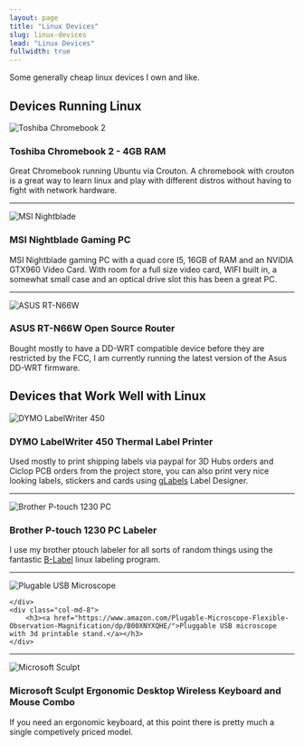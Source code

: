 ```yaml
---
layout: page
title: "Linux Devices"
slug: linux-devices
lead: "Linux Devices"
fullwidth: true
---
```


Some generally cheap linux devices I own and like.

## Devices Running Linux
<div class="row">
  <div class="col-md-5">
    <img alt="Toshiba Chromebook 2" src="https://garthvh.com//assets/img/linux/chromebook_2.jpg" class="img-responsive img-rounded" />
  </div>
  <div class="col-md-7">
    <h3>Toshiba Chromebook 2 - 4GB RAM</h3>
      <p>Great Chromebook running Ubuntu via Crouton. A chromebook with crouton is a great way to learn linux and play with different distros without having to fight with network hardware.</p>
  </div>
</div>
<hr/>
<div class="row">
  <div class="col-md-5">
    <img alt="MSI Nightblade" src="https://garthvh.com/assets/img/linux/nightblade.jpg" class="img-responsive img-rounded" />

  </div>
  <div class="col-md-7">
    <h3>MSI Nightblade Gaming PC</h3>
    <p>MSI Nightblade gaming PC with a quad core I5, 16GB of RAM and an NVIDIA GTX960 Video Card.  With room for a full size video card, WIFI built in, a somewhat small case and an optical drive slot this has been a great PC.</p>
    </div>
</div>
<hr/>
<div class="row">
  <div class="col-md-5">
    <img alt="ASUS RT-N66W" src="https://garthvh.com/assets/img/linux/asus_rtn66w.jpg" class="img-responsive img-rounded" />

  </div>
  <div class="col-md-7">
    <h3>ASUS RT-N66W Open Source Router</h3>
    <p>Bought mostly to have a DD-WRT compatible device before they are restricted by the FCC, I am currently running the latest version of the Asus DD-WRT firmware.</p>
  </div>
</div>

## Devices that Work Well with Linux

<div class="row">
    <div class="col-md-4">
        <img alt="DYMO LabelWriter 450" src="https://garthvh.com/assets/img/linux/Dymo_LabelWriter_450.jpg" class="img-responsive img-rounded" />
    </div>
    <div class="col-md-8">
        <h3>DYMO LabelWriter 450 Thermal Label Printer</h3>
        <p>Used mostly to print shipping labels via paypal for 3D Hubs orders and Ciclop PCB orders from the project store, you can also print very nice looking labels, stickers and cards using <a href="http://glabels.org/" >gLabels</a> Label Designer.</p>
    </div>
 </div>
<hr/>
<div class="row">
    <div class="col-md-4">
        <img alt="Brother P-touch 1230 PC" src="https://garthvh.com/assets/img/linux/ptouch.jpg" class="img-responsive img-rounded" />
    </div>
    <div class="col-md-8">
        <h3>Brother P-touch 1230 PC Labeler</h3>
        <p>I use my brother ptouch labeler for all sorts of random things using the fantastic <a href="http://apz.fi/blabel/">B-Label</a> linux labeling program.</p>
    </div>
</div>
<hr/>
<div class="row">
    <div class="col-md-4">
     <img alt="Plugable USB Microscope" src="https://garthvh.com/assets/img/linux/usb_microscope.jpg" class="img-responsive img-rounded" />
       
    </div>
    <div class="col-md-8">
        <h3><a href="https://www.amazon.com/Plugable-Microscope-Flexible-Observation-Magnification/dp/B00XNYXQHE/">Pluggable USB microscope with 3d printable stand.</a></h3>
    </div>
</div>
<hr/>
<div class="row">
    <div class="col-md-4">
        <img alt="Microsoft Sculpt" src="https://garthvh.com/assets/img/linux/sculpt.JPG" class="img-responsive img-rounded" />
    </div>
    <div class="col-md-8">
        <h3>Microsoft Sculpt Ergonomic Desktop Wireless Keyboard and Mouse Combo</h3>
        <p>If you need an ergonomic keyboard, at this point there is pretty much a single competively priced model.</p>
    </div>
</div>